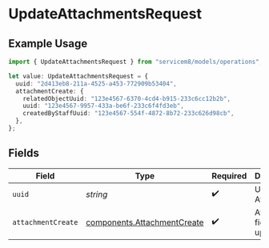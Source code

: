 # UpdateAttachmentsRequest

## Example Usage

```typescript
import { UpdateAttachmentsRequest } from "servicem8/models/operations";

let value: UpdateAttachmentsRequest = {
  uuid: "2d413eb8-211a-4525-a453-772909b53404",
  attachmentCreate: {
    relatedObjectUuid: "123e4567-6370-4cd4-b915-233c6cc12b2b",
    uuid: "123e4567-9957-433a-be6f-233c6f4fd3eb",
    createdByStaffUuid: "123e4567-554f-4872-8b72-233c626d98cb",
  },
};
```

## Fields

| Field                                                                      | Type                                                                       | Required                                                                   | Description                                                                |
| -------------------------------------------------------------------------- | -------------------------------------------------------------------------- | -------------------------------------------------------------------------- | -------------------------------------------------------------------------- |
| `uuid`                                                                     | *string*                                                                   | :heavy_check_mark:                                                         | UUID of the Attachment                                                     |
| `attachmentCreate`                                                         | [components.AttachmentCreate](../../models/components/attachmentcreate.md) | :heavy_check_mark:                                                         | Attachment fields to update                                                |